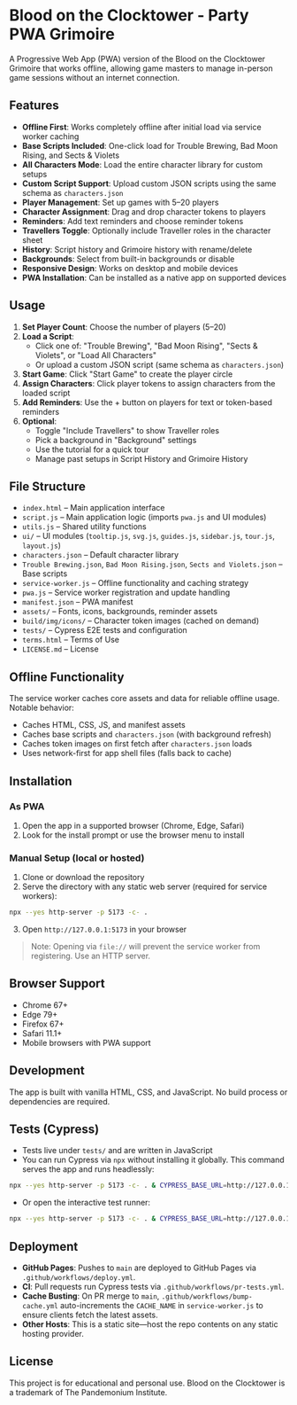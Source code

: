 # Blood on the Clocktower - Party PWA Grimoire

A Progressive Web App (PWA) version of the Blood on the Clocktower Grimoire that works offline, allowing game masters to manage in-person game sessions without an internet connection.

## Features

- **Offline First**: Works completely offline after initial load via service worker caching
- **Base Scripts Included**: One-click load for Trouble Brewing, Bad Moon Rising, and Sects & Violets
- **All Characters Mode**: Load the entire character library for custom setups
- **Custom Script Support**: Upload custom JSON scripts using the same schema as `characters.json`
- **Player Management**: Set up games with 5–20 players
- **Character Assignment**: Drag and drop character tokens to players
- **Reminders**: Add text reminders and choose reminder tokens
- **Travellers Toggle**: Optionally include Traveller roles in the character sheet
- **History**: Script history and Grimoire history with rename/delete
- **Backgrounds**: Select from built-in backgrounds or disable
- **Responsive Design**: Works on desktop and mobile devices
- **PWA Installation**: Can be installed as a native app on supported devices

## Usage

1. **Set Player Count**: Choose the number of players (5–20)
2. **Load a Script**:
   - Click one of: "Trouble Brewing", "Bad Moon Rising", "Sects & Violets", or "Load All Characters"
   - Or upload a custom JSON script (same schema as `characters.json`)
3. **Start Game**: Click "Start Game" to create the player circle
4. **Assign Characters**: Click player tokens to assign characters from the loaded script
5. **Add Reminders**: Use the + button on players for text or token-based reminders
6. **Optional**:
   - Toggle "Include Travellers" to show Traveller roles
   - Pick a background in "Background" settings
   - Use the tutorial for a quick tour
   - Manage past setups in Script History and Grimoire History

## File Structure

- `index.html` – Main application interface
- `script.js` – Main application logic (imports `pwa.js` and UI modules)
- `utils.js` – Shared utility functions
- `ui/` – UI modules (`tooltip.js`, `svg.js`, `guides.js`, `sidebar.js`, `tour.js`, `layout.js`)
- `characters.json` – Default character library
- `Trouble Brewing.json`, `Bad Moon Rising.json`, `Sects and Violets.json` – Base scripts
- `service-worker.js` – Offline functionality and caching strategy
- `pwa.js` – Service worker registration and update handling
- `manifest.json` – PWA manifest
- `assets/` – Fonts, icons, backgrounds, reminder assets
- `build/img/icons/` – Character token images (cached on demand)
- `tests/` – Cypress E2E tests and configuration
- `terms.html` – Terms of Use
- `LICENSE.md` – License

## Offline Functionality

The service worker caches core assets and data for reliable offline usage. Notable behavior:
- Caches HTML, CSS, JS, and manifest assets
- Caches base scripts and `characters.json` (with background refresh)
- Caches token images on first fetch after `characters.json` loads
- Uses network-first for app shell files (falls back to cache)

## Installation

### As PWA
1. Open the app in a supported browser (Chrome, Edge, Safari)
2. Look for the install prompt or use the browser menu to install

### Manual Setup (local or hosted)
1. Clone or download the repository
2. Serve the directory with any static web server (required for service workers):

```bash
npx --yes http-server -p 5173 -c- .
```

3. Open `http://127.0.0.1:5173` in your browser

> Note: Opening via `file://` will prevent the service worker from registering. Use an HTTP server.

## Browser Support

- Chrome 67+
- Edge 79+
- Firefox 67+
- Safari 11.1+
- Mobile browsers with PWA support

## Development

The app is built with vanilla HTML, CSS, and JavaScript. No build process or dependencies are required.

## Tests (Cypress)

- Tests live under `tests/` and are written in JavaScript
- You can run Cypress via `npx` without installing it globally. This command serves the app and runs headlessly:

```bash
npx --yes http-server -p 5173 -c- . & CYPRESS_BASE_URL=http://127.0.0.1:5173 npx --yes cypress run --config-file tests/cypress.config.js ; kill %1 || true
```

- Or open the interactive test runner:

```bash
npx --yes http-server -p 5173 -c- . & CYPRESS_BASE_URL=http://127.0.0.1:5173 npx --yes cypress open --config-file tests/cypress.config.js ; kill %1 || true
```

## Deployment

- **GitHub Pages**: Pushes to `main` are deployed to GitHub Pages via `.github/workflows/deploy.yml`.
- **CI**: Pull requests run Cypress tests via `.github/workflows/pr-tests.yml`.
- **Cache Busting**: On PR merge to `main`, `.github/workflows/bump-cache.yml` auto-increments the `CACHE_NAME` in `service-worker.js` to ensure clients fetch the latest assets.
- **Other Hosts**: This is a static site—host the repo contents on any static hosting provider.

## License

This project is for educational and personal use. Blood on the Clocktower is a trademark of The Pandemonium Institute.
